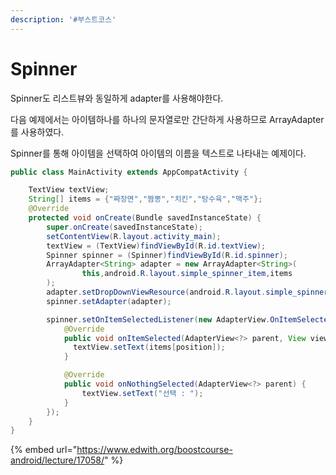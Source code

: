 ```yaml
---
description: '#부스트코스'
---
```


# Spinner

Spinner도 리스트뷰와 동일하게 adapter를 사용해야한다. 

다음 예제에서는 아이템하나를 하나의 문자열로만 간단하게 사용하므로 ArrayAdapter를 사용하였다.

Spinner를 통해 아이템을 선택하여 아이템의 이름을 텍스트로 나타내는 예제이다. 

```java
public class MainActivity extends AppCompatActivity {

    TextView textView;
    String[] items = {"짜장면","짬뽕","치킨","탕수육","맥주"};
    @Override
    protected void onCreate(Bundle savedInstanceState) {
        super.onCreate(savedInstanceState);
        setContentView(R.layout.activity_main);
        textView = (TextView)findViewById(R.id.textView);
        Spinner spinner = (Spinner)findViewById(R.id.spinner);
        ArrayAdapter<String> adapter = new ArrayAdapter<String>(
                this,android.R.layout.simple_spinner_item,items
        );
        adapter.setDropDownViewResource(android.R.layout.simple_spinner_dropdown_item);
        spinner.setAdapter(adapter);

        spinner.setOnItemSelectedListener(new AdapterView.OnItemSelectedListener(){
            @Override
            public void onItemSelected(AdapterView<?> parent, View view, int position, long id) {
              textView.setText(items[position]);
            }

            @Override
            public void onNothingSelected(AdapterView<?> parent) {
                textView.setText("선택 : ");
            }
        });
    }
}
```

{% embed url="https://www.edwith.org/boostcourse-android/lecture/17058/" %}



